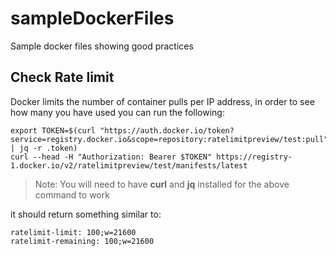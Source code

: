 # sampleDockerFiles
Sample docker files showing good practices

## Check Rate limit
Docker limits the number of container pulls per IP address, in order to see how many you have used you can run the following:

``` shell
export TOKEN=$(curl "https://auth.docker.io/token?service=registry.docker.io&scope=repository:ratelimitpreview/test:pull" | jq -r .token)
curl --head -H "Authorization: Bearer $TOKEN" https://registry-1.docker.io/v2/ratelimitpreview/test/manifests/latest
```
> Note: You will need to have **curl** and **jq** installed for the above command to work

it should return something similar to:

``` shell
ratelimit-limit: 100;w=21600
ratelimit-remaining: 100;w=21600
```
